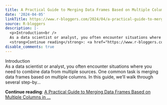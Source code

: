 ```yaml
---
title: A Practical Guide to Merging Data Frames Based on Multiple Columns in R
date: '2024-04-05'
linkTitle: https://www.r-bloggers.com/2024/04/a-practical-guide-to-merging-data-frames-based-on-multiple-columns-in-r/
source: R-bloggers
description: |-
  <p>Introduction<br />
  As a data scientist or analyst, you often encounter situations where you need to combine data from multiple sources. One common task is merging data frames based on multiple columns. In this guide, we’ll walk through several step-by...</p>
  <strong>Continue reading</strong>: <a href="https://www.r-bloggers.com/2024/04/a-practical-guide-to-merging-data-frames-based-on-multiple-columns-in-r/">A Practical Guide to Merging Data Frames Based on Multiple Columns in ...
disable_comments: true
---
```

<p>Introduction<br />
As a data scientist or analyst, you often encounter situations where you need to combine data from multiple sources. One common task is merging data frames based on multiple columns. In this guide, we’ll walk through several step-by...</p>
<strong>Continue reading</strong>: <a href="https://www.r-bloggers.com/2024/04/a-practical-guide-to-merging-data-frames-based-on-multiple-columns-in-r/">A Practical Guide to Merging Data Frames Based on Multiple Columns in ...